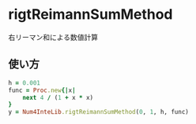 rigtReimannSumMethod
====================
右リーマン和による数値計算

## 使い方

```ruby
h = 0.001
func = Proc.new{|x|
    next 4 / (1 + x * x)
}
y = Num4InteLib.rigtReimannSumMethod(0, 1, h, func)
```

